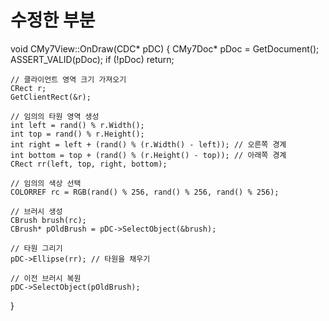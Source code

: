 # 수정한 부분
void CMy7View::OnDraw(CDC* pDC)
{
    CMy7Doc* pDoc = GetDocument();
    ASSERT_VALID(pDoc);
    if (!pDoc)
        return;

    // 클라이언트 영역 크기 가져오기
    CRect r;
    GetClientRect(&r);

    // 임의의 타원 영역 생성
    int left = rand() % r.Width();
    int top = rand() % r.Height();
    int right = left + (rand() % (r.Width() - left)); // 오른쪽 경계
    int bottom = top + (rand() % (r.Height() - top)); // 아래쪽 경계
    CRect rr(left, top, right, bottom);

    // 임의의 색상 선택
    COLORREF rc = RGB(rand() % 256, rand() % 256, rand() % 256);

    // 브러시 생성
    CBrush brush(rc);
    CBrush* pOldBrush = pDC->SelectObject(&brush);

    // 타원 그리기
    pDC->Ellipse(rr); // 타원을 채우기

    // 이전 브러시 복원
    pDC->SelectObject(pOldBrush);
}
